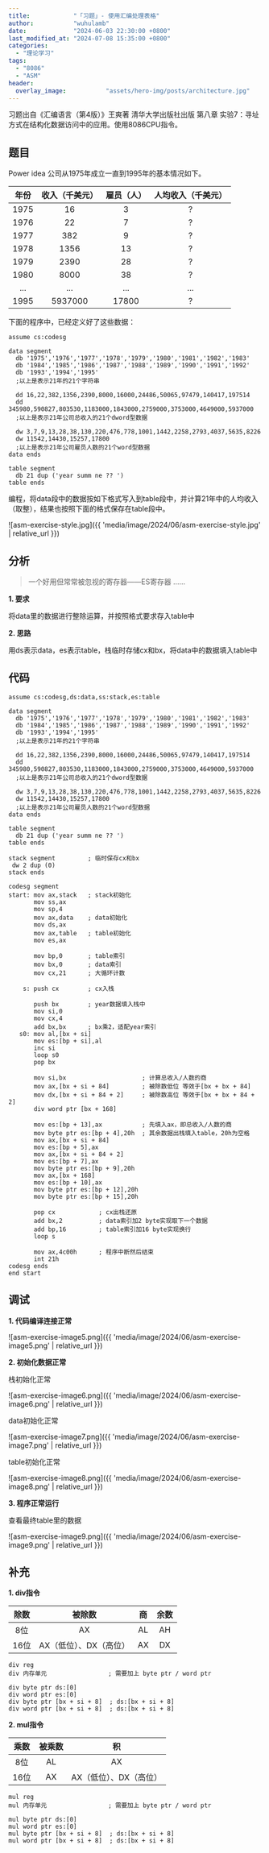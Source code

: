 ```yaml
---
title:            "「习题」- 使用汇编处理表格"
author:           "wuhulamb"
date:             "2024-06-03 22:30:00 +0800"
last_modified_at: "2024-07-08 15:35:00 +0800"
categories:
  - "理论学习"
tags:
  - "8086"
  - "ASM"
header:
  overlay_image:           "assets/hero-img/posts/architecture.jpg"
---
```


习题出自《汇编语言（第4版）》王爽著 清华大学出版社出版 第八章 实验7：寻址方式在结构化数据访问中的应用。使用8086CPU指令。

## 题目

Power idea 公司从1975年成立一直到1995年的基本情况如下<!--more-->。

| 年份 | 收入（千美元） | 雇员（人） | 人均收入（千美元） |
| :---: | :---: | :---: | :---: |
| 1975 | 16 | 3 | ? |
| 1976 | 22 | 7 | ? |
| 1977 | 382 | 9 | ? |
| 1978 | 1356 | 13 | ? |
| 1979 | 2390 | 28 | ? |
| 1980 | 8000 | 38 | ? |
| ... | ... | ... | ... |
| 1995 | 5937000 | 17800 | ? |

下面的程序中，已经定义好了这些数据：

```text
assume cs:codesg

data segment
  db '1975','1976','1977','1978','1979','1980','1981','1982','1983'
  db '1984','1985','1986','1987','1988','1989','1990','1991','1992'
  db '1993','1994','1995'
  ;以上是表示21年的21个字符串

  dd 16,22,382,1356,2390,8000,16000,24486,50065,97479,140417,197514
  dd 345980,590827,803530,1183000,1843000,2759000,3753000,4649000,5937000
  ;以上是表示21年公司总收入的21个dword型数据

  dw 3,7,9,13,28,38,130,220,476,778,1001,1442,2258,2793,4037,5635,8226
  dw 11542,14430,15257,17800
  ;以上是表示21年公司雇员人数的21个word型数据
data ends

table segment
  db 21 dup ('year summ ne ?? ')
table ends
```

编程，将data段中的数据按如下格式写入到table段中，并计算21年中的人均收入（取整），结果也按照下面的格式保存在table段中。

![asm-exercise-style.jpg]({{ 'media/image/2024/06/asm-exercise-style.jpg' | relative_url }})

## 分析

> 一个好用但常常被忽视的寄存器——ES寄存器 ......

<p><b>1. 要求</b></p>

将data里的数据进行整除运算，并按照格式要求存入table中

<p><b>2. 思路</b></p>

用ds表示data，es表示table，栈临时存储cx和bx，将data中的数据填入table中

## 代码

```text
assume cs:codesg,ds:data,ss:stack,es:table

data segment
  db '1975','1976','1977','1978','1979','1980','1981','1982','1983'
  db '1984','1985','1986','1987','1988','1989','1990','1991','1992'
  db '1993','1994','1995'
  ;以上是表示21年的21个字符串

  dd 16,22,382,1356,2390,8000,16000,24486,50065,97479,140417,197514
  dd 345980,590827,803530,1183000,1843000,2759000,3753000,4649000,5937000
  ;以上是表示21年公司总收入的21个dword型数据

  dw 3,7,9,13,28,38,130,220,476,778,1001,1442,2258,2793,4037,5635,8226
  dw 11542,14430,15257,17800
  ;以上是表示21年公司雇员人数的21个word型数据
data ends

table segment
  db 21 dup ('year summ ne ?? ')
table ends

stack segment         ; 临时保存cx和bx
 dw 2 dup (0)
stack ends

codesg segment
start: mov ax,stack   ; stack初始化
       mov ss,ax
       mov sp,4
       mov ax,data    ; data初始化
       mov ds,ax
       mov ax,table   ; table初始化
       mov es,ax

       mov bp,0       ; table索引
       mov bx,0       ; data索引
       mov cx,21      ; 大循环计数

    s: push cx        ; cx入栈

       push bx        ; year数据填入栈中
       mov si,0
       mov cx,4
       add bx,bx      ; bx乘2，适配year索引
   s0: mov al,[bx + si]
       mov es:[bp + si],al
       inc si
       loop s0
       pop bx

       mov si,bx                     ; 计算总收入/人数的商
       mov ax,[bx + si + 84]         ; 被除数低位 等效于[bx + bx + 84]
       mov dx,[bx + si + 84 + 2]     ; 被除数高位 等效于[bx + bx + 84 + 2]
       div word ptr [bx + 168]

       mov es:[bp + 13],ax           ; 先填入ax，即总收入/人数的商
       mov byte ptr es:[bp + 4],20h  ; 其余数据出栈填入table，20h为空格
       mov ax,[bx + si + 84]
       mov es:[bp + 5],ax
       mov ax,[bx + si + 84 + 2]
       mov es:[bp + 7],ax
       mov byte ptr es:[bp + 9],20h
       mov ax,[bx + 168]
       mov es:[bp + 10],ax
       mov byte ptr es:[bp + 12],20h
       mov byte ptr es:[bp + 15],20h

       pop cx            ; cx出栈还原
       add bx,2          ; data索引加2 byte实现取下一个数据
       add bp,16         ; table索引加16 byte实现换行
       loop s

       mov ax,4c00h      ; 程序中断然后结束
       int 21h
codesg ends
end start
```

## 调试

<p><b>1. 代码编译连接正常</b></p>

![asm-exercise-image5.png]({{ 'media/image/2024/06/asm-exercise-image5.png' | relative_url }})

<p><b>2. 初始化数据正常</b></p>

栈初始化正常

![asm-exercise-image6.png]({{ 'media/image/2024/06/asm-exercise-image6.png' | relative_url }})

data初始化正常

![asm-exercise-image7.png]({{ 'media/image/2024/06/asm-exercise-image7.png' | relative_url }})

table初始化正常

![asm-exercise-image8.png]({{ 'media/image/2024/06/asm-exercise-image8.png' | relative_url }})

<p><b>3. 程序正常运行</b></p>

查看最终table里的数据

![asm-exercise-image9.png]({{ 'media/image/2024/06/asm-exercise-image9.png' | relative_url }})

## 补充

<p><b>1. div指令</b></p>

| 除数 | 被除数 | 商 | 余数 |
| :---: | :---: | :---: | :---: |
| 8位 | AX | AL | AH |
| 16位 | AX（低位）、DX（高位） | AX | DX |

```text
div reg
div 内存单元                 ; 需要加上 byte ptr / word ptr

div byte ptr ds:[0]
div word ptr es:[0]
div byte ptr [bx + si + 8]  ; ds:[bx + si + 8]
div word ptr [bx + si + 8]  ; ds:[bx + si + 8]
```

<p><b>2. mul指令</b></p>

| 乘数 | 被乘数 | 积 |
| :---: | :---: | :---: |
| 8位 | AL | AX |
| 16位 | AX | AX（低位）、DX（高位） |

```text
mul reg
mul 内存单元                 ; 需要加上 byte ptr / word ptr

mul byte ptr ds:[0]
mul word ptr es:[0]
mul byte ptr [bx + si + 8]  ; ds:[bx + si + 8]
mul word ptr [bx + si + 8]  ; ds:[bx + si + 8]
```
